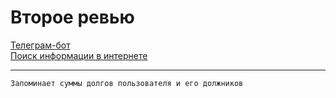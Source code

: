 # Второе ревью

[Телеграм-бот](#Телеграм-бот)  
[Поиск информации в интернете](#Поиск-информации-в-интернете)

***
`Запоминает суммы долгов пользователя и его должников`


